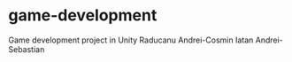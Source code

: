 # game-development

Game development project in Unity
Raducanu Andrei-Cosmin
Iatan Andrei-Sebastian
